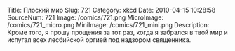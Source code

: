 Title: Плоский мир 
Slug: 721 
Category: xkcd 
Date: 2010-04-15 10:28:58 
SourceNum: 721 
Image: /comics/721.png 
MicroImage: /comics/721_micro.png 
MiniImage: /comics/721_mini.png 
Description: Кроме того, я прошу прощения за тот раз, когда я забрался в твой мир и испугал всех лесбийской оргией под надзором священника. 

